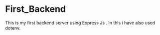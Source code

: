 # First_Backend
This is my first backend server using Express Js . In this i have also used dotenv.

